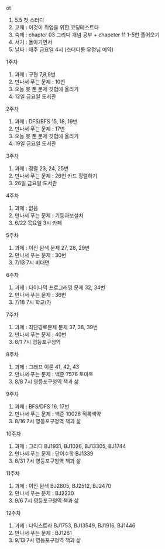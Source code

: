 ot
1. 5.5 첫 스터디
2. 교재 : 이것이 취업을 위한 코딩테스트다
3. 숙제 : chapter 03 그리디 개념 공부 + chapeter 11 1-5번 풀어오기
4. 서기 : 돌아가면서
5. 날짜 : 매주 금요일 4시 (스터디룸 유정님 예약)

1주차
1. 과제 : 구현 7,8,9번
2. 만나서 푸는 문제 : 10번
3. 오늘 못 푼 문제 깃헙에 올리기
4. 12일 금요일 도서관

2주차
1. 과제 : DFS/BFS 15, 18, 19번
2. 만나서 푸는 문제 : 17번
3. 오늘 못 푼 문제 깃헙에 올리기
4. 19일 금요일 도서관

3주차
1. 과제 : 정렬 23, 24, 25번
2. 만나서 푸는 문제 : 26번 카드 정렬하기
3. 26일 금요일 도서관

4주차
1. 과제 : 없음
2. 만나서 푸는 문제 : 기둥과보설치
3. 6/22 목요일 3시 카페

5주차
1. 과제 : 이진 탐색 문제 27, 28, 29번
2. 만나서 푸는 문제 : 30번
3. 7/13 7시 비대면

6주차
1. 과제 : 다이나믹 프로그래밍 문제 32, 34번
2. 만나서 푸는 문제 : 36번
3. 7/18 7시 학교(?)


7주차
1. 과제 : 최단경로문제 문제 37, 38, 39번
2. 만나서 푸는 문제 : 40번
3. 8/1 7시 영등포구청역


8주차
1. 과제 : 그래프 이론 41, 42, 43
2. 만나서 푸는 문제 : 백준 7576 토마토
3. 8/8 7시 영등포구청역 책과 삶

9주차
1. 과제 : BFS/DFS 16, 17번
2. 만나서 푸는 문제 : 백준 10026 적록색약
3. 8/16 7시 영등포구청역 책과 삶

10주차
1. 과제 : 그리디 BJ1931, BJ1026, BJ13305, BJ1744
2. 만나서 푸는 문제 : 단어수학 BJ1339
3. 8/31 7시 영등포구청역 책과 삶

11주차
1. 과제 : 이진 탐색 BJ2805, BJ2512, BJ2470
2. 만나서 푸는 문제 : BJ2230
3. 9/6 7시 영등포구청역 책과 삶

12주차
1. 과제 : 다익스트라 BJ1753, BJ13549, BJ1916, BJ1446
2. 만나서 푸는 문제 : BJ1261
3. 9/13 7시 영등포구청역 책과 삶
